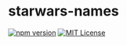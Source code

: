 # starwars-names

[![npm version](https://img.shields.io/npm/v/@phammikun/starwars-names?style=flat-square)](https://www.npmjs.com/package/@phammikun/starwars-names)
[![MIT License](https://img.shields.io/npm/l/@phammikun/starwars-names?style=flat-square)](https://opensource.org/licenses/MIT)
